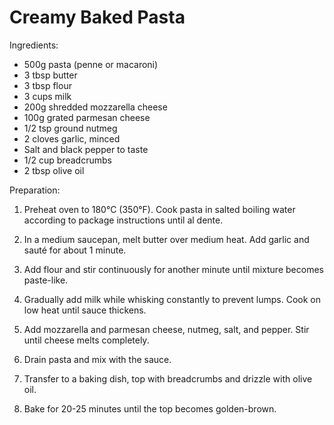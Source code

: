 Creamy Baked Pasta
================================

Ingredients:
- 500g pasta (penne or macaroni)
- 3 tbsp butter
- 3 tbsp flour
- 3 cups milk
- 200g shredded mozzarella cheese
- 100g grated parmesan cheese
- 1/2 tsp ground nutmeg
- 2 cloves garlic, minced
- Salt and black pepper to taste
- 1/2 cup breadcrumbs
- 2 tbsp olive oil

Preparation:
1. Preheat oven to 180°C (350°F). Cook pasta in salted boiling water according to package instructions until al dente.

2. In a medium saucepan, melt butter over medium heat. Add garlic and sauté for about 1 minute.

3. Add flour and stir continuously for another minute until mixture becomes paste-like.

4. Gradually add milk while whisking constantly to prevent lumps. Cook on low heat until sauce thickens.

5. Add mozzarella and parmesan cheese, nutmeg, salt, and pepper. Stir until cheese melts completely.

6. Drain pasta and mix with the sauce.

7. Transfer to a baking dish, top with breadcrumbs and drizzle with olive oil.

8. Bake for 20-25 minutes until the top becomes golden-brown.

